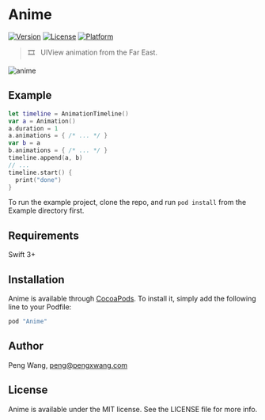 # Anime

[![Version](https://img.shields.io/cocoapods/v/Anime.svg?style=flat)](http://cocoapods.org/pods/Anime)
[![License](https://img.shields.io/cocoapods/l/Anime.svg?style=flat)](http://cocoapods.org/pods/Anime)
[![Platform](https://img.shields.io/cocoapods/p/Anime.svg?style=flat)](http://cocoapods.org/pods/Anime)

> :film_strip: &nbsp; UIView animation from the Far East.

![anime](https://cloud.githubusercontent.com/assets/100884/25989526/5c303b94-36b1-11e7-90d6-610694124c1d.gif)

## Example

```swift
let timeline = AnimationTimeline()
var a = Animation()
a.duration = 1
a.animations = { /* ... */ }
var b = a
b.animations = { /* ... */ }
timeline.append(a, b)
// ...
timeline.start() {
  print("done")
}
```

To run the example project, clone the repo, and run `pod install` from the Example directory first.

## Requirements

Swift 3+

## Installation

Anime is available through [CocoaPods](http://cocoapods.org). To install
it, simply add the following line to your Podfile:

```ruby
pod "Anime"
```

## Author

Peng Wang, peng@pengxwang.com

## License

Anime is available under the MIT license. See the LICENSE file for more info.
